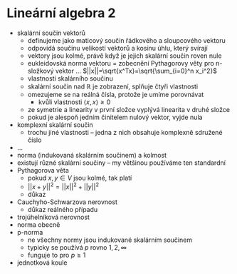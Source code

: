 # Lineární algebra 2

- skalární součin vektorů
	- definujeme jako maticový součin řádkového a sloupcového vektoru
	- odpovídá součinu velikostí vektorů a kosinu úhlu, který svírají
	- vektory jsou kolmé, právě když je jejich skalární součin roven nule
	- eukleidovská norma vektoru = zobecnění Pythagorovy věty pro n-složkový vektor … $||x||=\sqrt{x^Tx}=\sqrt{\sum_{i=0}^n x_i^2}$
	- vlastnosti skalárního součinu
	- skalární součin nad $\mathbb R$ je zobrazení, splňuje čtyři vlastnosti
	- omezujeme se na reálná čísla, protože je umíme porovnávat
		- kvůli vlastnosti $\langle x,x\rangle\geq 0$
	- ze symetrie a linearity v první složce vyplývá linearita v druhé složce
	- pokud je alespoň jedním činitelem nulový vektor, vyjde nula
- komplexní skalární součin
	- trochu jiné vlastnosti – jedna z nich obsahuje komplexně sdružené číslo
- …
- norma (indukovaná skalárním součinem) a kolmost
- existují různé skalární součiny – my většinou používáme ten standardní
- Pythagorova věta
	- pokud $x,y\in V$ jsou kolmé, tak platí
	- $||x+y||^2=||x||^2+||y||^2$
	- důkaz
- Cauchyho-Schwarzova nerovnost
	- důkaz reálného případu
- trojúhelníková nerovnost
- norma obecně
- p-norma
	- ne všechny normy jsou indukované skalárním součinem
	- typicky se používá $p$ rovno $1,2,\infty$
	- funguje to pro $p\geq 1$
- jednotková koule